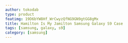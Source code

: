 ```yaml
---
author: tokodab
type: product
featimg: 19D6bYW8Hf_WrCwyzQfNG9GN9gtGG8gMx
title: Hamilton Is My Jamilton Samsung Galaxy S9 Case
tags: [samsung, galaxy, s9]
category: [samsung]
---
```

